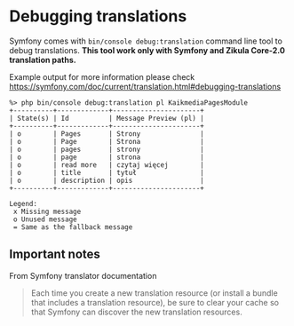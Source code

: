 # Debugging translations

Symfony comes with `bin/console debug:translation` command line tool to debug translations.
**This tool work only with Symfony and Zikula Core-2.0 translation paths.**

Example output for more information please check https://symfony.com/doc/current/translation.html#debugging-translations

    %> php bin/console debug:translation pl KaikmediaPagesModule
    +----------+-------------+----------------------+
    | State(s) | Id          | Message Preview (pl) |
    +----------+-------------+----------------------+
    | o        | Pages       | Strony               |
    | o        | Page        | Strona               |
    | o        | pages       | strony               |
    | o        | page        | strona               |
    | o        | read more   | czytaj więcej        |
    | o        | title       | tytuł                |
    | o        | description | opis                 |
    +----------+-------------+----------------------+
    
    Legend:
     x Missing message
     o Unused message
     = Same as the fallback message

## Important notes
From Symfony translator documentation
> Each time you create a new translation resource (or install a bundle that includes a translation resource), be sure to
clear your cache so that Symfony can discover the new translation resources.
